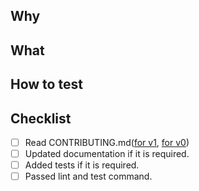 <!-- Thank you for sending a pull request! 
Here is the naming rule of the pull request title:
https://github.com/kintone-labs/kintone-ui-component/blob/master/CONTRIBUTING.md#pull-request
-->

## Why
<!-- Why do you want the feature and why does it make sense for the package? -->

## What
<!-- What is a solution you want to add? -->

## How to test
<!-- How can we test this pull request? -->

## Checklist

- [ ] Read CONTRIBUTING.md([for v1](https://github.com/kintone-labs/kintone-ui-component/master/CONTRIBUTING.md), [for v0](https://github.com/kintone-labs/kintone-ui-component/v0_dev/CONTRIBUTING.md))
- [ ] Updated documentation if it is required.
- [ ] Added tests if it is required.
- [ ] Passed lint and test command.